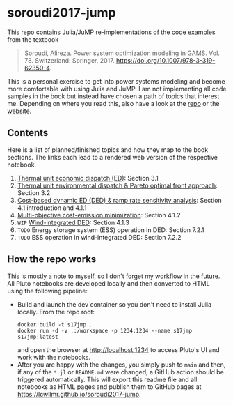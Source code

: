# soroudi2017-jump

This repo contains Julia/JuMP re-implementations of the code examples from the textbook

> Soroudi, Alireza. Power system optimization modeling in GAMS. Vol. 78. Switzerland: Springer, 2017. <https://doi.org/10.1007/978-3-319-62350-4>.

This is a personal exercise to get into power systems modeling and become more comfortable with using Julia and JuMP.
I am not implementing all code samples in the book but instead have chosen a path of topics that interest me.
Depending on where you read this, also have a look at the 
[repo](https://github.com/lcwllmr/soroudi2017-jump)
or the 
[website](https://lcwllmr.github.io/soroudi2017-jump).

## Contents

Here is a list of planned/finished topics and how they map to the book sections. 
The links each lead to a rendered web version of the respective notebook.

1. [Thermal unit economic dispatch (ED)](https://lcwllmr.github.io/soroudi2017-jump/01-thermal-unit-economic-dispatch.html): Section 3.1
2. [Thermal unit environmental dispatch & Pareto optimal front approach](https://lcwllmr.github.io/soroudi2017-jump/02-thermal-unit-environmental-dispatch.html): Section 3.2
3. [Cost-based dynamic ED (DED) & ramp rate sensitivity analysis](https://lcwllmr.github.io/soroudi2017-jump/03-dynamic-economic-dispatch.html): Section 4.1 introduction and 4.1.1
4. [Multi-objective cost-emission minimization](https://lcwllmr.github.io/soroudi2017-jump/04-multi-objective-cost-emission-minimization.html): Section 4.1.2
5. `WIP` [Wind-integrated DED](https://lcwllmr.github.io/soroudi2017-jump/05-wind-integrated-ded.html): Section 4.1.3
6. `TODO` Energy storage system (ESS) operation in DED: Section 7.2.1
7. `TODO` ESS operation in wind-integrated DED: Section 7.2.2

## How the repo works

This is mostly a note to myself, so I don't forget my workflow in the future.
All Pluto notebooks are developed locally and then converted to HTML using the following pipeline:

- Build and launch the dev container so you don't need to install Julia locally. From the repo root:
  ```
  docker build -t s17jmp .
  docker run -d -v .:/workspace -p 1234:1234 --name s17jmp s17jmp:latest
  ```
  and open the browser at <http://localhost:1234> to access Pluto's UI and work with the notebooks.
- After you are happy with the changes, you simply push to `main` and then, if any of the `*.jl` or `README.md` were changed, a GitHub action should be triggered automatically.
  This will export this readme file and all notebooks as HTML pages and publish them to GitHub pages at <https://lcwllmr.github.io/soroudi2017-jump>.
